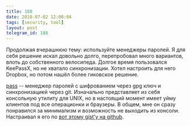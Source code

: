 ```yaml
---
title: 188
date: 2018-07-02 12:00:04
tags: [security, tool]
layout: post
telegram_id: 188
---
```


Продолжая вчерашнюю тему: используйте менеджеры паролей. Я для себя решение искал довольно долго, перепробовал много вариантов, влоть до собственного велосипеда. Долгое время пользовался KeePassX, но не хватало синхронизации. Хотел настроить для него Dropbox, но потом нашёл более гиковское решение.

[pass](https://www.passwordstore.org/) -- менеджер паролей с шифрованием через gpg ключ и синхронизацией через git. Изначально представляет из себя консольную утилиту для UNIX, но в настоящий момент имеет уйму клиентов под все операционки и браузеры. В общем, мне он сразу понравился за минимализм и возможность не выходить из консоли. Настраивал я его по [вот этому gist'у на github](https://gist.github.com/flbuddymooreiv/a4f24da7e0c3552942ff).
